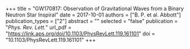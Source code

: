 +++
title = "GW170817: Observation of Gravitational Waves from a Binary Neutron Star Inspiral"
date = 2017-10-01
authors = ["B. P. et al. Abbott"]
publication_types = ["2"]
abstract = ""
selected = "false"
publication = "*Phys. Rev. Lett.*"
url_pdf = "https://link.aps.org/doi/10.1103/PhysRevLett.119.161101"
doi = "10.1103/PhysRevLett.119.161101"
+++

